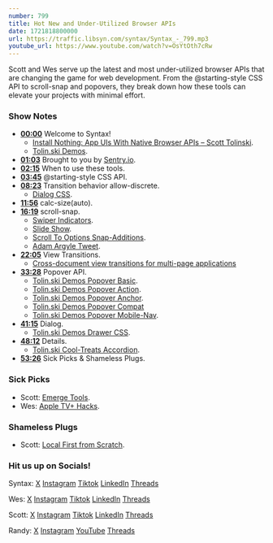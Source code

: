```yaml
---
number: 799
title: Hot New and Under-Utilized Browser APIs
date: 1721818800000
url: https://traffic.libsyn.com/syntax/Syntax_-_799.mp3
youtube_url: https://www.youtube.com/watch?v=OsYtOth7cRw
---
```


Scott and Wes serve up the latest and most under-utilized browser APIs that are changing the game for web development. From the @starting-style CSS API to scroll-snap and popovers, they break down how these tools can elevate your projects with minimal effort.

### Show Notes

* **[00:00](#t=00:00)** Welcome to Syntax!
    * [Install Nothing: App UIs With Native Browser APIs – Scott Tolinski](https://www.youtube.com/watch?v=4hJomamEBfs&ab_channel=JavaScriptConferencesbyGitNation).
    * [Tolin.ski Demos](https://tolin.ski/demos).
* **[01:03](#t=01:03)** Brought to you by [Sentry.io](https://sentry.io/syntax).
* **[02:15](#t=02:15)** When to use these tools.
* **[03:45](#t=03:45)** @starting-style CSS API.
* **[08:23](#t=08:23)** Transition behavior allow-discrete.
    * [Dialog CSS](https://tolin.ski/demos/dialog/CSS).
* **[11:56](#t=11:56)** calc-size(auto).
* **[16:19](#t=16:19)** scroll-snap.
    * [Swiper Indicators](https://tolin.ski/demos/slide-show/SwiperIndicators).
    * [Slide Show](https://tolin.ski/demos/slide-show/SlideShow).
    * [Scroll To Options Snap-Additions](https://github.com/argyleink/ScrollSnapExplainers/blob/main/js-scrollToOptions_Snap-Additions%2Freadme.md).
    * [Adam Argyle Tweet](https://twitter.com/argyleink/status/1771320680417816818).
* **[22:05](#t=22:05)** View Transitions.
    * [Cross-document view transitions for multi-page applications](https://developer.chrome.com/docs/web-platform/view-transitions/cross-document#:~:text=To%20have%20a%20cross%2Ddocument,document%2C%20same%2Dorigin%20navigations)
* **[33:28](#t=33:28)** Popover API.
    * [Tolin.ski Demos Popover Basic](https://tolin.ski/demos/popover/Basic).
    * [Tolin.ski Demos Popover Action](https://tolin.ski/demos/popover/Action).
    * [Tolin.ski Demos Popover Anchor](https://tolin.ski/demos/popover/Anchor).
    * [Tolin.ski Demos Popover Compat](https://tolin.ski/demos/popover/Compat)
    * [Tolin.ski Demos Popover Mobile-Nav](https://tolin.ski/cool-treats/mobile-nav).
* **[41:15](#t=41:15)** Dialog.
    * [Tolin.ski Demos Drawer CSS](https://tolin.ski/demos/drawer/CSS).
* **[48:12](#t=48:12)** Details.
    * [Tolin.ski Cool-Treats Accordion](https://tolin.ski/cool-treats/accordion).
* **[53:26](#t=53:26)** Sick Picks & Shameless Plugs.

### Sick Picks

- Scott: [Emerge Tools](https://x.com/emergetools).
- Wes: [Apple TV+ Hacks](https://tv.apple.com/show/hacks/umc.cmc.43wmt3l7kce5o3628tdf1ox0v).

### Shameless Plugs

- Scott: [Local First from Scratch](https://www.youtube.com/watch?v=Qoqh9Mdmk80).

### Hit us up on Socials!

Syntax: [X](https://twitter.com/syntaxfm) [Instagram](https://www.instagram.com/syntax_fm/) [Tiktok](https://www.tiktok.com/@syntaxfm) [LinkedIn](https://www.linkedin.com/company/96077407/admin/feed/posts/) [Threads](https://www.threads.net/@syntax_fm)

Wes: [X](https://twitter.com/wesbos) [Instagram](https://www.instagram.com/wesbos/) [Tiktok](https://www.tiktok.com/@wesbos) [LinkedIn](https://www.linkedin.com/in/wesbos/) [Threads](https://www.threads.net/@wesbos)

Scott: [X](https://twitter.com/stolinski) [Instagram](https://www.instagram.com/stolinski/) [Tiktok](https://www.tiktok.com/@stolinski) [LinkedIn](https://www.linkedin.com/in/stolinski/) [Threads](https://www.threads.net/@stolinski)

Randy: [X](https://twitter.com/randyrektor) [Instagram](https://www.instagram.com/randyrektor/) [YouTube](https://www.youtube.com/@randyrektor) [Threads](https://www.threads.net/@randyrektor)
